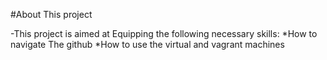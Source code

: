 #About This project

-This project is aimed at Equipping the following necessary skills:
	*How to navigate The github
	*How to use the virtual and vagrant machines 
